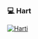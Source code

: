 ### 💻 Hart

[![Harti](https://github-readme-stats.vercel.app/api/pin/?username=Kalniit&repo=Harti)](https://github.com/Kelniit/Harti)

